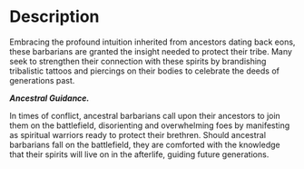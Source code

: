 # Description

Embracing the profound intuition inherited from ancestors dating back eons, these barbarians are granted the insight needed to protect their tribe. Many seek to strengthen their connection with these spirits by brandishing tribalistic tattoos and piercings on their bodies to celebrate the deeds of generations past.

***Ancestral Guidance.***

In times of conflict, ancestral barbarians call upon their ancestors to join them on the battlefield, disorienting and overwhelming foes by manifesting as spiritual warriors ready to protect their brethren. Should ancestral barbarians fall on the battlefield, they are comforted with the knowledge that their spirits will live on in the afterlife, guiding future generations.